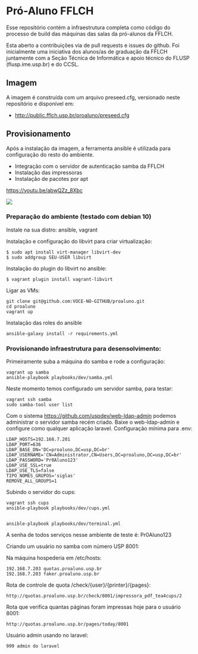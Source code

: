 # Pró-Aluno FFLCH

Esse repositório contém a infraestrutura completa como
código do processo de build das 
máquinas das salas da pró-alunos da FFLCH.

Esta aberto a contribuições via de pull requests e issues do github. 
Foi inicialmente uma iniciativa dos alunos/as de graduação da FFLCH juntamente com a Seção  Técnica de Informática e apoio técnico do FLUSP (flusp.ime.usp.br) e do CCSL.

## Imagem

A imagem é construída com um arquivo preseed.cfg, versionado neste repositório
e disponível em:

 - http://public.fflch.usp.br/proaluno/preseed.cfg

## Provisionamento

Após a instalação da imagem, a ferramenta ansible é utilizada para configuração 
do resto do ambiente.

 - Integração com o servidor de autenticação samba da FFLCH
 - Instalação das impressoras
 - Instalação de pacotes por apt

https://youtu.be/abwQZz_8Xbc 

![](https://github.com/fflch/proaluno/raw/master/diagrama.png)

### Preparação do ambiente (testado com debian 10)

Instale na sua distro: ansible, vagrant

Instalação e configuração do libvirt para criar virtualização:

    $ sudo apt install virt-manager libvirt-dev
    $ sudo addgroup SEU-USER libvirt

Instalação do plugin do libvirt no ansible:

    $ vagrant plugin install vagrant-libvirt

Ligar as VMs:
    
    git clone git@github.com:VOCE-NO-GITHUB/proaluno.git
    cd proaluno
    vagrant up

Instalação das roles do ansible

    ansible-galaxy install -r requirements.yml

### Provisionando infraestrutura para desensolvimento:

Primeiramente suba a máquina do samba e rode a configuração:

    vagrant up samba
    ansible-playbook playbooks/dev/samba.yml

Neste momento temos configurado um servidor samba, para testar:

    vagrant ssh samba
    sudo samba-tool user list

Com o sistema https://github.com/uspdev/web-ldap-admin podemos administrar o servidor samba recém criado. Baixe o web-ldap-admin e configure como qualquer aplicação laravel. Configuração mínima para .env:

    LDAP_HOSTS=192.168.7.201
    LDAP_PORT=636
    LDAP_BASE_DN='DC=proaluno,DC=usp,DC=br'
    LDAP_USERNAME='CN=Administrator,CN=Users,DC=proaluno,DC=usp,DC=br'
    LDAP_PASSWORD='Pr0Aluno123'
    LDAP_USE_SSL=true
    LDAP_USE_TLS=false
    TIPO_NOMES_GRUPOS='siglas'
    REMOVE_ALL_GROUPS=1

Subindo o servidor do cups:

    vagrant ssh cups
    ansible-playbook playbooks/dev/cups.yml

    
    ansible-playbook playbooks/dev/terminal.yml

A senha de todos serviços nesse ambiente de teste é: Pr0Aluno123

Criando um usuário no samba com número USP 8001:



Na máquina hospederia em /etc/hosts:

    192.168.7.203 quotas.proaluno.usp.br
    192.168.7.203 faker.proaluno.usp.br

Rota de controle de quota /check/{user}/{printer}/{pages}:

    http://quotas.proaluno.usp.br/check/8001/impressora_pdf_tea4cups/2

Rota que verifica quantas páginas foram impressas hoje para o usuário 8001:

    http://quotas.proaluno.usp.br/pages/today/8001

Usuário admin usando no laravel:

    999 admin do laravel



